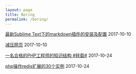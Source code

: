 ```yaml
---
layout: page
title: Boring
permalink: /boring/
---
```

[最新Sublime Text下的markdown插件的安装及配置]({{site.url}}/show/sublime-markdown.html "亲测有效")  2017-10-10

[减压网页]({{site.url}}/show_decompression )  2017-10-10

[一名合格的PHP工程师的知识结构 #转载#]({{site.url}}/show/phper.html )  2017-10-24

[php操作redis扩展的30个实例]({{site.url}}/show/php-redis-sample.html )  2017-10-24
